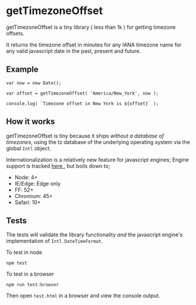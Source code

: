# getTimezoneOffset

getTimezoneOffset is a tiny library ( less than 1k ) for getting timezone offsets.

It returns the timezone offset in minutes for any IANA timezone name for any valid javascript date in the past, present and future.

## Example

	var now = new Date();

	var offset = getTimezoneOffset( 'America/New_York', now );

	console.log( `Timezone offset in New York is ${offset}` );


## How it works

getTimezoneOffset is tiny because it ships _without a database of timezones_, using the tz database of the underlying operating system via the global `Intl` object.

Internationalization is a relatively new feature for javascript engines; Engine support is tracked [ here ](http://kangax.github.io/compat-table/esintl/#test-DateTimeFormat_accepts_IANA_timezone_names), but boils down to;

* Node: 4+
* IE/Edge: Edge only
* FF: 52+
* Chromium: 45+
* Safari: 10+

## Tests

The tests will validate the library functionality _and_ the javascript engine's implementation of `Intl.DateTimeFormat`.

To test in node

	npm test

To test in a browser

	npm run test:browser

Then open `test.html` in a browser and view the console output.
